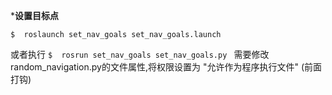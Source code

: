

*__设置目标点__

`$  roslaunch set_nav_goals set_nav_goals.launch `

或者执行
`$  rosrun set_nav_goals set_nav_goals.py `   需要修改random_navigation.py的文件属性,将权限设置为 "允许作为程序执行文件" (前面打钩)
